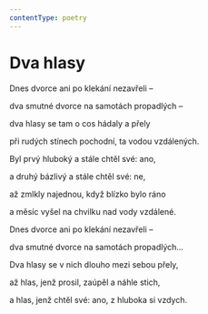 ```yaml
---
contentType: poetry
---
```


# Dva hlasy

Dnes dvorce ani po klekání nezavřeli – 

dva smutné dvorce na samotách propadlých – 

dva hlasy se tam o cos hádaly a přely 

při rudých stínech pochodní, ta vodou vzdálených. 

Byl prvý hluboký a stále chtěl své: ano, 

a druhý bázlivý a stále chtěl své: ne, 

až zmlkly najednou, když blízko bylo ráno 

a měsíc vyšel na chvilku nad vody vzdálené. 

Dnes dvorce ani po klekání nezavřeli – 

dva smutné dvorce na samotách propadlých… 

Dva hlasy se v nich dlouho mezi sebou přely, 

až hlas, jenž prosil, zaúpěl a náhle stich, 

a hlas, jenž chtěl své: ano, z hluboka si vzdych.
